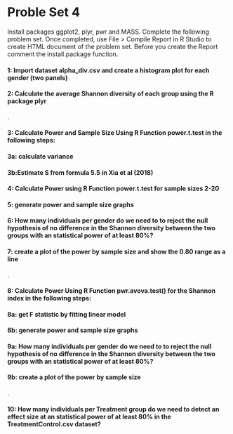 # Proble Set 4
Install packages ggplot2, plyr, pwr and MASS. Complete the following problem set. Once completed, use File > Compile Report in R Studio to create HTML document of the problem set. Before you create the Report comment the install.package function.

#### 1: Import dataset alpha_div.csv and create a histogram plot for each gender (two panels)

#### 2: Calculate the average Shannon diversity of each group using the R package plyr

.

#### 3: Calculate Power and Sample Size Using R Function power.t.test in the following steps:
#### 3a: calculate variance


#### 3b:Estimate S from formula 5.5 in Xia et al (2018)

#### 4: Calculate Power using R Function power.t.test for sample sizes 2-20

#### 5: generate power and sample size graphs

#### 6: How many individuals per gender do we need to to reject the null hypothesis of no difference in the Shannon diversity between the two groups with an statistical power of at least 80%?

#### 7: create a plot of the power by sample size and show the 0.80 range as a line

.

#### 8: Calculate Power Using R Function pwr.avova.test() for the Shannon index in the following steps:
#### 8a: get F statistic by fitting linear model

#### 8b: generate power and sample size graphs

#### 9a: How many individuals per gender do we need to to reject the null hypothesis of no difference in the Shannon diversity between the two groups with an statistical power of at least 80%?

#### 9b: create a plot of the power by sample size

.

#### 10: How many individuals per Treatment group do we need to detect an effect size at an statistical power of at least 80% in the TreatmentControl.csv dataset?
